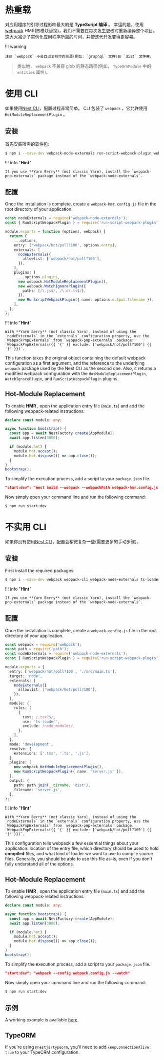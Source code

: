 # 热重载

对应用程序的引导过程影响最大的是 **TypeScript 编译** 。
幸运的是，使用[webpack](https://github.com/webpack/webpack) HMR(热模块替换)，我们不需要在每次发生更改时重新编译整个项目。
这大大减少了实例化应用程序所需的时间，并使迭代开发变得更容易。

!!! warning

    注意 `webpack` 不会自动复制你的资源(例如: `graphql` 文件)到 `dist` 文件夹。

> 类似地， `webpack` 不兼容 glob 的静态路径(例如， `TypeOrmModule` 中的 `entities` 属性)。

# 使用 CLI

如果使用[Nest CLI](https://docs.nestjs.com/cli/overview)，配置过程非常简单。
CLI 包装了 `webpack` ，它允许使用 `HotModuleReplacementPlugin` 。

## 安装

首先安装所需的软件包:

```bash
$ npm i --save-dev webpack-node-externals run-script-webpack-plugin webpack
```

!!! info "**Hint**"

    If you use **Yarn Berry** (not classic Yarn), install the `webpack-pnp-externals` package instead of the `webpack-node-externals`.

## 配置

Once the installation is complete, create a `webpack-hmr.config.js` file in the root directory of your application.

```typescript
const nodeExternals = require('webpack-node-externals');
const { RunScriptWebpackPlugin } = require('run-script-webpack-plugin');

module.exports = function (options, webpack) {
  return {
    ...options,
    entry: ['webpack/hot/poll?100', options.entry],
    externals: [
      nodeExternals({
        allowlist: ['webpack/hot/poll?100'],
      }),
    ],
    plugins: [
      ...options.plugins,
      new webpack.HotModuleReplacementPlugin(),
      new webpack.WatchIgnorePlugin({
        paths: [/\.js$/, /\.d\.ts$/],
      }),
      new RunScriptWebpackPlugin({ name: options.output.filename }),
    ],
  };
};
```

!!! info "**Hint**"

    With **Yarn Berry** (not classic Yarn), instead of using the `nodeExternals` in the `externals` configuration property, use the `WebpackPnpExternals` from `webpack-pnp-externals` package: `WebpackPnpExternals({{ '{' }} exclude: ['webpack/hot/poll?100'] {{ '}' }})`.

This function takes the original object containing the default webpack configuration as a first argument, and the reference to the underlying `webpack` package used by the Nest CLI as the second one.
Also, it returns a modified webpack configuration with the `HotModuleReplacementPlugin`, `WatchIgnorePlugin`, and `RunScriptWebpackPlugin` plugins.

## Hot-Module Replacement

To enable **HMR** , open the application entry file (`main.ts`) and add the following webpack-related instructions:

```typescript
declare const module: any;

async function bootstrap() {
  const app = await NestFactory.create(AppModule);
  await app.listen(3000);

  if (module.hot) {
    module.hot.accept();
    module.hot.dispose(() => app.close());
  }
}
bootstrap();
```

To simplify the execution process, add a script to your `package.json` file.

```json
"start:dev": "nest build --webpack --webpackPath webpack-hmr.config.js --watch"
```

Now simply open your command line and run the following command:

```bash
$ npm run start:dev
```

# 不实用 CLI

如果你没有使用[Nest CLI](https://docs.nestjs.com/cli/overview)，配置会稍微复杂一些(需要更多的手动步骤)。

## 安装

First install the required packages:

```bash
$ npm i --save-dev webpack webpack-cli webpack-node-externals ts-loader run-script-webpack-plugin
```

!!! info "**Hint**"

    If you use **Yarn Berry** (not classic Yarn), install the `webpack-pnp-externals` package instead of the `webpack-node-externals`.

## 配置

Once the installation is complete, create a `webpack.config.js` file in the root directory of your application.

```typescript
const webpack = require('webpack');
const path = require('path');
const nodeExternals = require('webpack-node-externals');
const { RunScriptWebpackPlugin } = require('run-script-webpack-plugin');

module.exports = {
  entry: ['webpack/hot/poll?100', './src/main.ts'],
  target: 'node',
  externals: [
    nodeExternals({
      allowlist: ['webpack/hot/poll?100'],
    }),
  ],
  module: {
    rules: [
      {
        test: /.tsx?$/,
        use: 'ts-loader',
        exclude: /node_modules/,
      },
    ],
  },
  mode: 'development',
  resolve: {
    extensions: ['.tsx', '.ts', '.js'],
  },
  plugins: [
    new webpack.HotModuleReplacementPlugin(),
    new RunScriptWebpackPlugin({ name: 'server.js' }),
  ],
  output: {
    path: path.join(__dirname, 'dist'),
    filename: 'server.js',
  },
};
```

!!! info "**Hint**"

    With **Yarn Berry** (not classic Yarn), instead of using the `nodeExternals` in the `externals` configuration property, use the `WebpackPnpExternals` from `webpack-pnp-externals` package: `WebpackPnpExternals({{ '{' }} exclude: ['webpack/hot/poll?100'] {{ '}' }})`.

This configuration tells webpack a few essential things about your application: location of the entry file, which directory should be used to hold **compiled** files, and what kind of loader we want to use to compile source files.
Generally, you should be able to use this file as-is, even if you don't fully understand all of the options.

## Hot-Module Replacement

To enable **HMR** , open the application entry file (`main.ts`) and add the following webpack-related instructions:

```typescript
declare const module: any;

async function bootstrap() {
  const app = await NestFactory.create(AppModule);
  await app.listen(3000);

  if (module.hot) {
    module.hot.accept();
    module.hot.dispose(() => app.close());
  }
}
bootstrap();
```

To simplify the execution process, add a script to your `package.json` file.

```json
"start:dev": "webpack --config webpack.config.js --watch"
```

Now simply open your command line and run the following command:

```bash
$ npm run start:dev
```

## 示例

A working example is available [here](https://github.com/nestjs/nest/tree/master/sample/08-webpack).

## TypeORM

If you're using `@nestjs/typeorm`, you'll need to add `keepConnectionAlive: true` to your TypeORM configuration.
